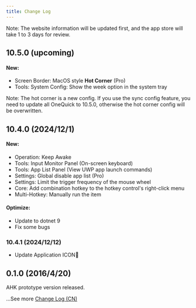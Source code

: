 ```yaml
---
title: Change Log
---
```


Note: The website information will be updated first, and the app store will take 1 to 3 days for review.

## 10.5.0 (upcoming)

#### New:
- Screen Border: MacOS style **Hot Corner** (Pro)
- Tools: System Config: Show the week option in the system tray

Note: The hot corner is a new config. If you use the sync config feature, you need to update all OneQuick to 10.5.0, otherwise the hot corner config will be overwritten.

## 10.4.0 (2024/12/1)

#### New:
- Operation: Keep Awake
- Tools: Input Monitor Panel (On-screen keyboard)
- Tools: App List Panel (View UWP app launch commands)
- Settings: Global disable app list (Pro)
- Settings: Limit the trigger frequency of the mouse wheel
- Core: Add combination hotkey to the hotkey control's right-click menu
- Multi-Hotkey: Manually run the item

#### Optimize:
- Update to dotnet 9
- Fix some bugs

### 10.4.1 (2024/12/12)
- Update Application ICON🌟

## 0.1.0 (2016/4/20) 

AHK prototype version released.

...See more [Change Log (CN)](/change-log)
